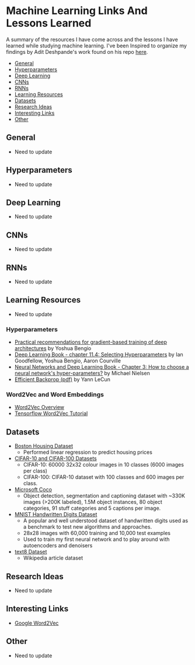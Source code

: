 # Machine Learning Links And Lessons Learned
A summary of the resources I have come across and the lessons I have learned while studying machine learning. I've been Inspired to organize my findings by Adit Deshpande's work found on his repo [here](https://github.com/adeshpande3).

* [General](#general)
* [Hyperparameters](#hyperparameters)
* [Deep Learning](#deep-learning)
* [CNNs](#cnns)
* [RNNs](#rnnss)
* [Learning Resources](#learning-resources)
* [Datasets](*datasets)
* [Research Ideas](#research-ideas)
* [Interesting Links](#interesting-links)
* [Other](#other)

## General

* Need to update

## Hyperparameters

* Need to update

## Deep Learning

* Need to update

## CNNs

* Need to update

## RNNs

* Need to update

## Learning Resources
* Need to update

### Hyperparameters
* [Practical recommendations for gradient-based training of deep architectures](https://arxiv.org/abs/1206.5533) by Yoshua Bengio
* [Deep Learning Book - chapter 11.4: Selecting Hyperparameters](http://www.deeplearningbook.org/contents/guidelines.html) by Ian Goodfellow, Yoshua Bengio, Aaron Courville
* [Neural Networks and Deep Learning Book - Chapter 3: How to choose a neural network's hyper-parameters?](http://neuralnetworksanddeeplearning.com/chap3.html#how_to_choose_a_neural_network's_hyper-parameters) by Michael Nielsen
* [Efficient Backprop (pdf)](http://yann.lecun.com/exdb/publis/pdf/lecun-98b.pdf) by Yann LeCun

### Word2Vec and Word Embeddings
* [Word2Vec Overview](http://mccormickml.com/2016/04/19/word2vec-tutorial-the-skip-gram-model/)
* [Tensorflow Word2Vec Tutorial](https://www.tensorflow.org/tutorials/word2vec)

## Datasets
* [Boston Housing Dataset](https://www.cs.toronto.edu/~delve/data/boston/bostonDetail.html)
	* Performed linear regression to predict housing prices
* [CIFAR-10 and CIFAR-100 Datasets](https://www.cs.toronto.edu/~kriz/cifar.html)
	* CIFAR-10: 60000 32x32 colour images in 10 classes (6000 images per class)
	* CIFAR-100: CIFAR-10 dataset with 100 classes and 600 images per class. 
* [Microsoft Coco](http://cocodataset.org/#home)
	* Object detection, segmentation and captioning dataset with ~330K images (>200K labeled), 1.5M object instances, 80 object categories, 91 stuff categories and 5 captions per image.
* [MNIST Handwritten Digits Dataset](http://yann.lecun.com/exdb/mnist/)
	* A popular and well understood dataset of handwritten digits used as a benchmark to test new algorithms and approaches. 
	* 28x28 images with 60,000 training and 10,000 test examples
	* Used to train my first neural network and to play around with autoencoders and denoisers
* [text8 Dataset](http://mattmahoney.net/dc/textdata.html)
	* Wikipedia article dataset 




## Research Ideas

* Need to update

## Interesting Links

* [Google Word2Vec](https://code.google.com/archive/p/word2vec/)

## Other

* Need to update
